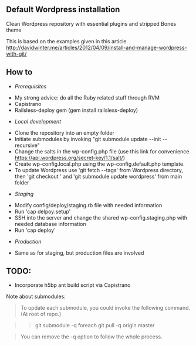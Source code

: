 Default Wordpress installation
------------------------------

Clean Wordpress repository with essential plugins and stripped Bones theme

This is based on the examples given in this article http://davidwinter.me/articles/2012/04/09/install-and-manage-wordpress-with-git/

How to
------
* _Prerequisites_
- My strong advice: do all the Ruby related stuff through RVM
- Capistrano
- Railsless-deploy gem (gem install railsless-deploy)
* _Local development_
- Clone the repository into an empty folder
- Initiate submodules by invoking "git submodule update --init --recursive"
- Change the salts in the wp-config.php file (use this link for convenience https://api.wordpress.org/secret-key/1.1/salt/)
- Create wp-config.local.php using the wp-config.default.php template.
- To update Wordpress use 'git fetch --tags' from Wordpress directory, then 'git checkout <version>' and 'git submodule update wordpress' from main folder
* _Staging_
- Modify config/deploy/staging.rb file with needed information
- Run 'cap delpoy:setup'
- SSH into the server and change the shared wp-config.staging.php with needed database information
- Run 'cap deploy'
* _Production_
- Same as for staging, but production files are involved

TODO:
----

* Incorporate h5bp ant build script via Capistrano


Note about submodules:

> To update each submodule, you could invoke the following command. (At root of repo.)

>> git submodule -q foreach git pull -q origin master

> You can remove the -q option to follow the whole process.